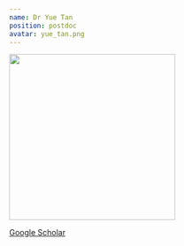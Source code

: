 ```yaml
---
name: Dr Yue Tan
position: postdoc
avatar: yue_tan.png
---
```


<img width="300" src="{{site.baseurl}}/images/people/{{page.avatar}}" data-action="zoom">

<i class="fa fa-bar-chart"></i> [Google Scholar](https://scholar.google.com.au/citations?hl=en&user=WOtb3AcAAAAJ)
<br>
<!-- <i class="fa fa-home"></i> [Homepage](https://) -->
